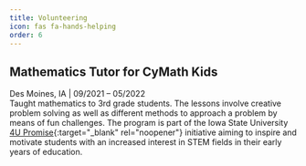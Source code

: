 ```yaml
---
title: Volunteering
icon: fas fa-hands-helping
order: 6
---
```


## Mathematics Tutor for CyMath Kids  
Des Moines, IA | 09/2021 – 05/2022  
Taught mathematics to 3rd grade students. The lessons involve creative problem solving as well as different methods to approach a problem by means of fun challenges. The program is part of the Iowa State University [4U Promise](https://hs.iastate.edu/more/isu-4u/supporting-activities/cymath/){:target="_blank" rel="noopener"} initiative aiming to inspire and motivate students with an increased interest in STEM fields in their early years of education.